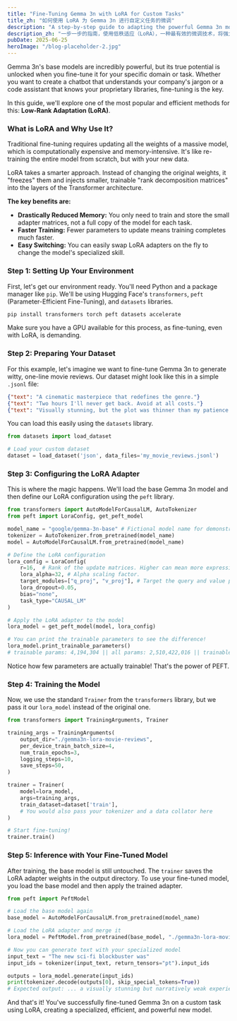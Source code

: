 ```yaml
---
title: "Fine-Tuning Gemma 3n with LoRA for Custom Tasks"
title_zh: "如何使用 LoRA 为 Gemma 3n 进行自定义任务的微调"
description: "A step-by-step guide to adapting the powerful Gemma 3n model for your specific needs using Low-Rank Adaptation (LoRA), one of the most efficient fine-tuning techniques."
description_zh: "一步一步的指南，使用低秩适应（LoRA），一种最有效的微调技术，将强大的 Gemma 3n 模型适应于您的特定需求。"
pubDate: 2025-06-25
heroImage: "/blog-placeholder-2.jpg"
---
```


Gemma 3n's base models are incredibly powerful, but its true potential is unlocked when you fine-tune it for your specific domain or task. Whether you want to create a chatbot that understands your company's jargon or a code assistant that knows your proprietary libraries, fine-tuning is the key.

In this guide, we'll explore one of the most popular and efficient methods for this: **Low-Rank Adaptation (LoRA)**.

### What is LoRA and Why Use It?

Traditional fine-tuning requires updating all the weights of a massive model, which is computationally expensive and memory-intensive. It's like re-training the entire model from scratch, but with your new data.

LoRA takes a smarter approach. Instead of changing the original weights, it "freezes" them and injects smaller, trainable "rank decomposition matrices" into the layers of the Transformer architecture.

**The key benefits are:**
- **Drastically Reduced Memory:** You only need to train and store the small adapter matrices, not a full copy of the model for each task.
- **Faster Training:** Fewer parameters to update means training completes much faster.
- **Easy Switching:** You can easily swap LoRA adapters on the fly to change the model's specialized skill.

### Step 1: Setting Up Your Environment

First, let's get our environment ready. You'll need Python and a package manager like `pip`. We'll be using Hugging Face's `transformers`, `peft` (Parameter-Efficient Fine-Tuning), and `datasets` libraries.

```bash
pip install transformers torch peft datasets accelerate
```

Make sure you have a GPU available for this process, as fine-tuning, even with LoRA, is demanding.

### Step 2: Preparing Your Dataset

For this example, let's imagine we want to fine-tune Gemma 3n to generate witty, one-line movie reviews. Our dataset might look like this in a simple `.jsonl` file:

```json
{"text": "A cinematic masterpiece that redefines the genre."}
{"text": "Two hours I'll never get back. Avoid at all costs."}
{"text": "Visually stunning, but the plot was thinner than my patience."}
```

You can load this easily using the `datasets` library.

```python
from datasets import load_dataset

# Load your custom dataset
dataset = load_dataset('json', data_files='my_movie_reviews.jsonl')
```

### Step 3: Configuring the LoRA Adapter

This is where the magic happens. We'll load the base Gemma 3n model and then define our LoRA configuration using the `peft` library.

```python
from transformers import AutoModelForCausalLM, AutoTokenizer
from peft import LoraConfig, get_peft_model

model_name = "google/gemma-3n-base" # Fictional model name for demonstration
tokenizer = AutoTokenizer.from_pretrained(model_name)
model = AutoModelForCausalLM.from_pretrained(model_name)

# Define the LoRA configuration
lora_config = LoraConfig(
    r=16,  # Rank of the update matrices. Higher can mean more expressive, but more params.
    lora_alpha=32, # Alpha scaling factor.
    target_modules=["q_proj", "v_proj"], # Target the query and value projections in attention layers.
    lora_dropout=0.05,
    bias="none",
    task_type="CAUSAL_LM"
)

# Apply the LoRA adapter to the model
lora_model = get_peft_model(model, lora_config)

# You can print the trainable parameters to see the difference!
lora_model.print_trainable_parameters()
# trainable params: 4,194,304 || all params: 2,510,422,016 || trainable%: 0.16707
```

Notice how few parameters are actually trainable! That's the power of PEFT.

### Step 4: Training the Model

Now, we use the standard `Trainer` from the `transformers` library, but we pass it our `lora_model` instead of the original one.

```python
from transformers import TrainingArguments, Trainer

training_args = TrainingArguments(
    output_dir="./gemma3n-lora-movie-reviews",
    per_device_train_batch_size=4,
    num_train_epochs=3,
    logging_steps=10,
    save_steps=50,
)

trainer = Trainer(
    model=lora_model,
    args=training_args,
    train_dataset=dataset['train'],
    # You would also pass your tokenizer and a data collator here
)

# Start fine-tuning!
trainer.train()
```

### Step 5: Inference with Your Fine-Tuned Model

After training, the base model is still untouched. The `trainer` saves the LoRA adapter weights in the output directory. To use your fine-tuned model, you load the base model and then apply the trained adapter.

```python
from peft import PeftModel

# Load the base model again
base_model = AutoModelForCausalLM.from_pretrained(model_name)

# Load the LoRA adapter and merge it
lora_model = PeftModel.from_pretrained(base_model, "./gemma3n-lora-movie-reviews")

# Now you can generate text with your specialized model
input_text = "The new sci-fi blockbuster was"
input_ids = tokenizer(input_text, return_tensors="pt").input_ids

outputs = lora_model.generate(input_ids)
print(tokenizer.decode(outputs[0], skip_special_tokens=True))
# Expected output: ... a visually stunning but narratively weak experience.
```

And that's it! You've successfully fine-tuned Gemma 3n on a custom task using LoRA, creating a specialized, efficient, and powerful new model. 